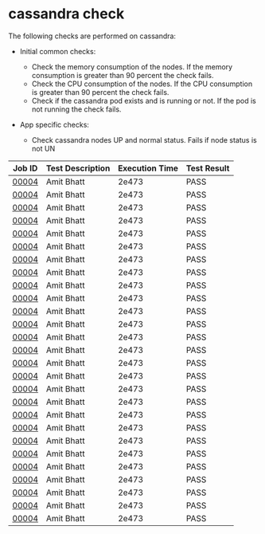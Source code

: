 # cassandra check

The following checks are performed on cassandra:

- Initial common checks:
    - Check the memory consumption of the nodes. If the memory consumption is greater than 90 percent the check fails.
    - Check the CPU consumption of the nodes. If the CPU consumption is greater than 90 percent the check fails.
    - Check if the cassandra pod exists and is running or not. If the pod is not running the check fails.

- App specific checks:
    - Check cassandra nodes UP and normal status. Fails if node status is not UN

| Job ID |   Test Description         | Execution Time |Test Result   |
 |---------|---------------------------| --------------|--------|
|     <a href= "https://gitlab.mayadata.io/oep/oep-e2e-gcp/-/jobs/00004">00004</a>           |  Amit Bhatt           | 2e473  | PASS |
|     <a href= "https://gitlab.mayadata.io/oep/oep-e2e-gcp/-/jobs/00004">00004</a>           |  Amit Bhatt           | 2e473  | PASS |
|     <a href= "https://gitlab.mayadata.io/oep/oep-e2e-gcp/-/jobs/00004">00004</a>           |  Amit Bhatt           | 2e473  | PASS |
|     <a href= "https://gitlab.mayadata.io/oep/oep-e2e-gcp/-/jobs/00004">00004</a>           |  Amit Bhatt           | 2e473  | PASS |
|     <a href= "https://gitlab.mayadata.io/oep/oep-e2e-gcp/-/jobs/00004">00004</a>           |  Amit Bhatt           | 2e473  | PASS |
|     <a href= "https://gitlab.mayadata.io/oep/oep-e2e-gcp/-/jobs/00004">00004</a>           |  Amit Bhatt           | 2e473  | PASS |
|     <a href= "https://gitlab.mayadata.io/oep/oep-e2e-gcp/-/jobs/00004">00004</a>           |  Amit Bhatt           | 2e473  | PASS |
|     <a href= "https://gitlab.mayadata.io/oep/oep-e2e-gcp/-/jobs/00004">00004</a>           |  Amit Bhatt           | 2e473  | PASS |
|     <a href= "https://gitlab.mayadata.io/oep/oep-e2e-gcp/-/jobs/00004">00004</a>           |  Amit Bhatt           | 2e473  | PASS |
|     <a href= "https://gitlab.mayadata.io/oep/oep-e2e-gcp/-/jobs/00004">00004</a>           |  Amit Bhatt           | 2e473  | PASS |
|     <a href= "https://gitlab.mayadata.io/oep/oep-e2e-gcp/-/jobs/00004">00004</a>           |  Amit Bhatt           | 2e473  | PASS |
|     <a href= "https://gitlab.mayadata.io/oep/oep-e2e-gcp/-/jobs/00004">00004</a>           |  Amit Bhatt           | 2e473  | PASS |
|     <a href= "https://gitlab.mayadata.io/oep/oep-e2e-gcp/-/jobs/00004">00004</a>           |  Amit Bhatt           | 2e473  | PASS |
|     <a href= "https://gitlab.mayadata.io/oep/oep-e2e-gcp/-/jobs/00004">00004</a>           |  Amit Bhatt           | 2e473  | PASS |
|     <a href= "https://gitlab.mayadata.io/oep/oep-e2e-gcp/-/jobs/00004">00004</a>           |  Amit Bhatt           | 2e473  | PASS |
|     <a href= "https://gitlab.mayadata.io/oep/oep-e2e-gcp/-/jobs/00004">00004</a>           |  Amit Bhatt           | 2e473  | PASS |
|     <a href= "https://gitlab.mayadata.io/oep/oep-e2e-gcp/-/jobs/00004">00004</a>           |  Amit Bhatt           | 2e473  | PASS |
|     <a href= "https://gitlab.mayadata.io/oep/oep-e2e-gcp/-/jobs/00004">00004</a>           |  Amit Bhatt           | 2e473  | PASS |
|     <a href= "https://gitlab.mayadata.io/oep/oep-e2e-gcp/-/jobs/00004">00004</a>           |  Amit Bhatt           | 2e473  | PASS |
|     <a href= "https://gitlab.mayadata.io/oep/oep-e2e-gcp/-/jobs/00004">00004</a>           |  Amit Bhatt           | 2e473  | PASS |
|     <a href= "https://gitlab.mayadata.io/oep/oep-e2e-gcp/-/jobs/00004">00004</a>           |  Amit Bhatt           | 2e473  | PASS |
|     <a href= "https://gitlab.mayadata.io/oep/oep-e2e-gcp/-/jobs/00004">00004</a>           |  Amit Bhatt           | 2e473  | PASS |
|     <a href= "https://gitlab.mayadata.io/oep/oep-e2e-gcp/-/jobs/00004">00004</a>           |  Amit Bhatt           | 2e473  | PASS |
|     <a href= "https://gitlab.mayadata.io/oep/oep-e2e-gcp/-/jobs/00004">00004</a>           |  Amit Bhatt           | 2e473  | PASS |
|     <a href= "https://gitlab.mayadata.io/oep/oep-e2e-gcp/-/jobs/00004">00004</a>           |  Amit Bhatt           | 2e473  | PASS |
|     <a href= "https://gitlab.mayadata.io/oep/oep-e2e-gcp/-/jobs/00004">00004</a>           |  Amit Bhatt           | 2e473  | PASS |
 |    <a href= "https://gitlab.mayadata.io/oep/oep-e2e-gcp/-/jobs/00004">00004</a>   |  Amit Bhatt           |  2e473     |PASS  |
